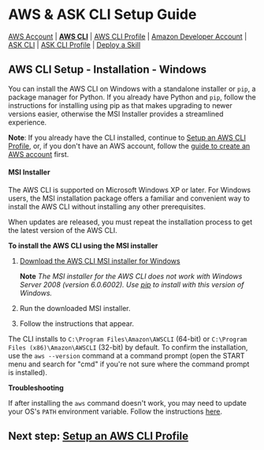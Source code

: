 # AWS & ASK CLI Setup Guide
[AWS Account](new-aws-account.md) | **[AWS CLI](aws-cli-setup-intro.md)** | [AWS CLI Profile](aws-cli-setup-profile.md) | [Amazon Developer Account](dev-portal-intro.md) | [ASK CLI](ask-cli-setup-intro.md) | [ASK CLI Profile](ask-cli-setup-profile.md) | [Deploy a Skill](deploy-sample-skill.md)



## AWS CLI Setup - Installation - Windows

You can install the AWS CLI on Windows with a standalone installer or `pip`, a package manager for Python. If you already have Python and `pip`, follow the instructions for installing using pip as that makes upgrading to newer versions easier, otherwise the MSI Installer provides a streamlined experience.

**Note**: If you already have the CLI installed, continue to [Setup an AWS CLI Profile](aws-cli-setup-profile.md), or, if you don't have an AWS account, follow the [guide to create an AWS account](new-aws-account.md) first.



#### MSI Installer

The AWS CLI is supported on Microsoft Windows XP or later. For Windows users, the MSI installation package offers a familiar and convenient way to install the AWS CLI without installing any other prerequisites.

When updates are released, you must repeat the installation process to get the latest version of the AWS CLI.

**To install the AWS CLI using the MSI installer**

1. [Download the AWS CLI MSI installer for Windows](https://s3.amazonaws.com/aws-cli/AWSCLISetup.exe)

   **Note** *The MSI installer for the AWS CLI does not work with Windows Server 2008 (version 6.0.6002). Use [pip](https://docs.aws.amazon.com/cli/latest/userguide/awscli-install-windows.md#awscli-install-windows-pip) to install with this version of Windows.*

2. Run the downloaded MSI installer.

3. Follow the instructions that appear.

The CLI installs to `C:\Program Files\Amazon\AWSCLI` (64-bit) or `C:\Program Files (x86)\Amazon\AWSCLI` (32-bit) by default. To confirm the installation, use the `aws --version` command at a command prompt (open the START menu and search for "cmd" if you're not sure where the command prompt is installed).



**Troubleshooting**

If after installing the `aws` command doesn't work, you may need to update your OS's `PATH` environment variable. Follow the instructions [here](https://docs.aws.amazon.com/cli/latest/userguide/awscli-install-windows.md#awscli-install-windows-path).



## Next step: [Setup an AWS CLI Profile](aws-cli-setup-profile.md)


